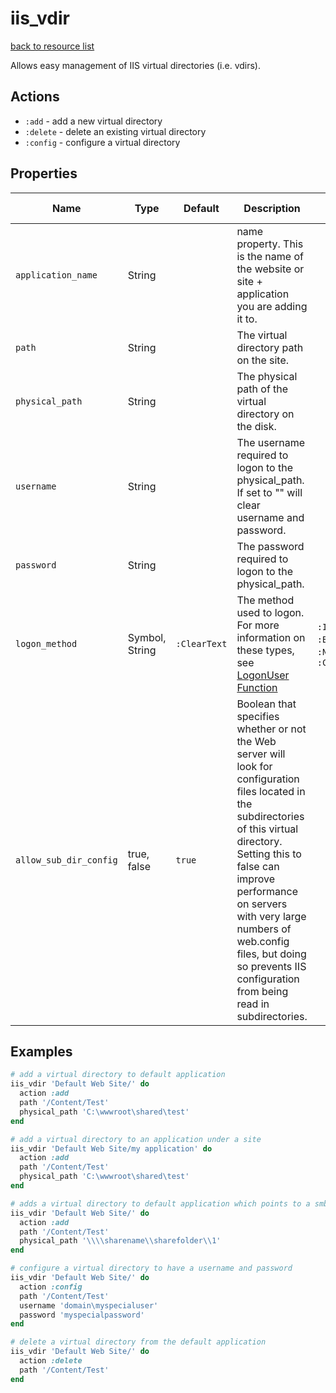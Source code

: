 # iis_vdir

[back to resource list](https://github.com/sous-chefs/iis#resources)

Allows easy management of IIS virtual directories (i.e. vdirs).

## Actions

- `:add` - add a new virtual directory
- `:delete` - delete an existing virtual directory
- `:config` - configure a virtual directory

## Properties

| Name                  | Type            |  Default    | Description                                                               | Allowed Values |
| --------------------- | --------------- | ----------- | ------------------------------------------------------------------------- |--- |
| `application_name`    |  String         |             | name property. This is the name of the website or site + application you are adding it to. | |
| `path`                |  String         |             | The virtual directory path on the site. | |
| `physical_path`       |  String         |             | The physical path of the virtual directory on the disk. | |
| `username`            |  String         |             | The username required to logon to the physical_path. If set to "" will clear username and password.| |
| `password`            |  String         |             | The password required to logon to the physical_path.| |
| `logon_method`        |  Symbol, String | `:ClearText`| The method used to logon. For more information on these types, see [LogonUser Function](http://msdn2.microsoft.com/en-us/library/aa378184.aspx)|`:Interactive`, `:Batch`, `:Network`, `:ClearText` |
| `allow_sub_dir_config`|  true, false    | `true`      | Boolean that specifies whether or not the Web server will look for configuration files located in the subdirectories of this virtual directory. Setting this to false can improve performance on servers with very large numbers of web.config files, but doing so prevents IIS configuration from being read in subdirectories. | |

## Examples

```ruby
# add a virtual directory to default application
iis_vdir 'Default Web Site/' do
  action :add
  path '/Content/Test'
  physical_path 'C:\wwwroot\shared\test'
end
```

```ruby
# add a virtual directory to an application under a site
iis_vdir 'Default Web Site/my application' do
  action :add
  path '/Content/Test'
  physical_path 'C:\wwwroot\shared\test'
end
```

```ruby
# adds a virtual directory to default application which points to a smb share. (Remember to escape the "\"'s)
iis_vdir 'Default Web Site/' do
  action :add
  path '/Content/Test'
  physical_path '\\\\sharename\\sharefolder\\1'
end
```

```ruby
# configure a virtual directory to have a username and password
iis_vdir 'Default Web Site/' do
  action :config
  path '/Content/Test'
  username 'domain\myspecialuser'
  password 'myspecialpassword'
end
```

```ruby
# delete a virtual directory from the default application
iis_vdir 'Default Web Site/' do
  action :delete
  path '/Content/Test'
end
```
